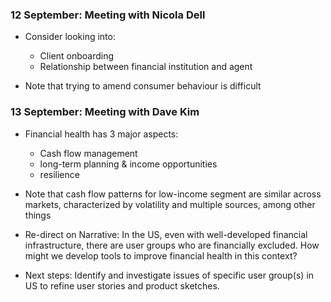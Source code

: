 ### 12 September: Meeting with Nicola Dell

- Consider looking into:
	- Client onboarding
	- Relationship between financial institution and agent

- Note that trying to amend consumer behaviour is difficult


### 13 September: Meeting with Dave Kim

- Financial health has 3 major aspects:
	- Cash flow management
	- long-term planning & income opportunities
	- resilience

- Note that cash flow patterns for low-income segment are similar across markets, characterized by volatility and multiple sources, among other things

- Re-direct on Narrative: In the US, even with well-developed financial infrastructure, there are user groups who are financially excluded. How might we develop tools to improve financial health in this context?

- Next steps: Identify and investigate issues of specific user group(s) in US to refine user stories and product sketches.
